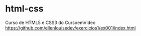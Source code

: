 # html-css
 Curso de HTML5 e CSS3 do CursoemVideo
 https://github.com/ellenlouisedev/exercicios1/ex001/index.html

